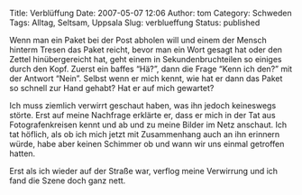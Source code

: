 Title: Verblüffung
Date: 2007-05-07 12:06
Author: tom
Category: Schweden
Tags: Alltag, Seltsam, Uppsala
Slug: verblueffung
Status: published

Wenn man ein Paket bei der Post abholen will und einem der Mensch
hinterm Tresen das Paket reicht, bevor man ein Wort gesagt hat oder den
Zettel hinübergereicht hat, geht einem in Sekundenbruchteilen so einiges
durch den Kopf. Zuerst ein baffes “Hä?”, dann die Frage “Kenn ich den?”
mit der Antwort “Nein”. Selbst wenn er mich kennt, wie hat er dann das
Paket so schnell zur Hand gehabt? Hat er auf mich gewartet?

Ich muss ziemlich verwirrt geschaut haben, was ihn jedoch keineswegs
störte. Erst auf meine Nachfrage erklärte er, dass er mich in der Tat
aus Fotografenkreisen kennt und ab und zu meine Bilder im Netz anschaut.
Ich tat höflich, als ob ich mich jetzt mit Zusammenhang auch an ihn
erinnern würde, habe aber keinen Schimmer ob und wann wir uns einmal
getroffen hatten.

Erst als ich wieder auf der Straße war, verflog meine Verwirrung und ich
fand die Szene doch ganz nett.


